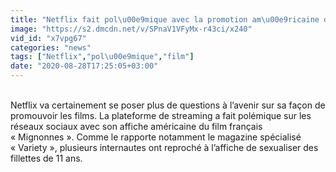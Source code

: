 ```yaml
---
title: "Netflix fait pol\u00e9mique avec la promotion am\u00e9ricaine du film \u00ab\u00a0Mignonnes\u00a0\u00bb"
image: "https://s2.dmcdn.net/v/SPnaV1VFyMx-r43ci/x240"
vid_id: "x7vpg67"
categories: "news"
tags: ["Netflix","pol\u00e9mique","film"]
date: "2020-08-28T17:25:05+03:00"
---
```

   <br>Netflix va certainement se poser plus de questions à l’avenir sur sa façon de promouvoir les films. La plateforme de streaming a fait polémique sur les réseaux sociaux avec son affiche américaine du film français « Mignonnes ». Comme le rapporte notamment le magazine spécialisé « Variety », plusieurs internautes ont reproché à l’affiche de sexualiser des fillettes de 11 ans.  <br>
